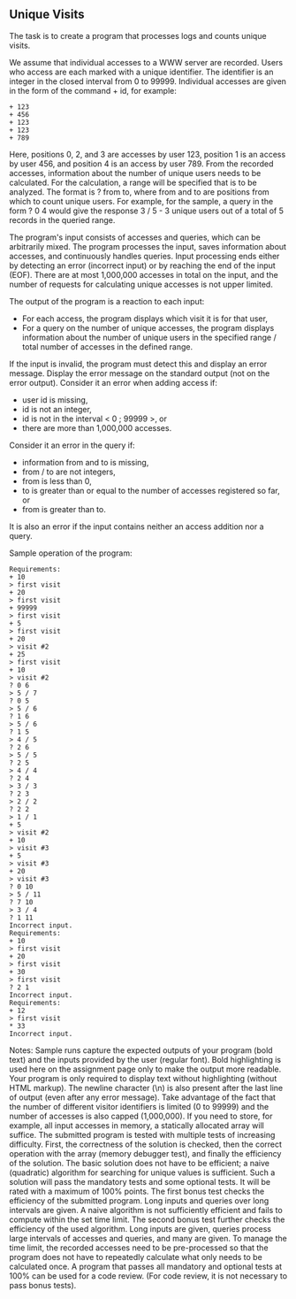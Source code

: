 ## Unique Visits

The task is to create a program that processes logs and counts unique visits.

We assume that individual accesses to a WWW server are recorded. Users who access are each marked with a unique identifier. The identifier is an integer in the closed interval from 0 to 99999. Individual accesses are given in the form of the command + id, for example:
```text
+ 123
+ 456
+ 123
+ 123
+ 789
```

Here, positions 0, 2, and 3 are accesses by user 123, position 1 is an access by user 456, and position 4 is an access by user 789.
From the recorded accesses, information about the number of unique users needs to be calculated. For the calculation, a range will be specified that is to be analyzed. The format is ? from to, where from and to are positions from which to count unique users. For example, for the sample, a query in the form ? 0 4 would give the response 3 / 5 - 3 unique users out of a total of 5 records in the queried range.

The program's input consists of accesses and queries, which can be arbitrarily mixed. The program processes the input, saves information about accesses, and continuously handles queries. Input processing ends either by detecting an error (incorrect input) or by reaching the end of the input (EOF). There are at most 1,000,000 accesses in total on the input, and the number of requests for calculating unique accesses is not upper limited.

The output of the program is a reaction to each input:

- For each access, the program displays which visit it is for that user,
- For a query on the number of unique accesses, the program displays information about the number of unique users in the specified range / total number of accesses in the defined range.

If the input is invalid, the program must detect this and display an error message. Display the error message on the standard output (not on the error output). Consider it an error when adding access if:

- user id is missing,
- id is not an integer,
- id is not in the interval < 0 ; 99999 >, or
- there are more than 1,000,000 accesses.

Consider it an error in the query if:

- information from and to is missing,
- from / to are not integers,
- from is less than 0,
- to is greater than or equal to the number of accesses registered so far, or
- from is greater than to.

It is also an error if the input contains neither an access addition nor a query.

Sample operation of the program:

```text
Requirements:
+ 10
> first visit
+ 20
> first visit
+ 99999
> first visit
+ 5
> first visit
+ 20
> visit #2
+ 25
> first visit
+ 10
> visit #2
? 0 6
> 5 / 7
? 0 5
> 5 / 6
? 1 6
> 5 / 6
? 1 5
> 4 / 5
? 2 6
> 5 / 5
? 2 5
> 4 / 4
? 2 4
> 3 / 3
? 2 3
> 2 / 2
? 2 2
> 1 / 1
+ 5
> visit #2
+ 10
> visit #3
+ 5
> visit #3
+ 20
> visit #3
? 0 10
> 5 / 11
? 7 10
> 3 / 4
? 1 11
Incorrect input.
Requirements:
+ 10
> first visit
+ 20
> first visit
+ 30
> first visit
? 2 1
Incorrect input.
Requirements:
+ 12
> first visit
* 33
Incorrect input.
```
Notes:
Sample runs capture the expected outputs of your program (bold text) and the inputs provided by the user (regular font). Bold highlighting is used here on the assignment page only to make the output more readable. Your program is only required to display text without highlighting (without HTML markup).
The newline character (\n) is also present after the last line of output (even after any error message).
Take advantage of the fact that the number of different visitor identifiers is limited (0 to 99999) and the number of accesses is also capped (1,000,000). If you need to store, for example, all input accesses in memory, a statically allocated array will suffice.
The submitted program is tested with multiple tests of increasing difficulty. First, the correctness of the solution is checked, then the correct operation with the array (memory debugger test), and finally the efficiency of the solution.
The basic solution does not have to be efficient; a naive (quadratic) algorithm for searching for unique values is sufficient. Such a solution will pass the mandatory tests and some optional tests. It will be rated with a maximum of 100% points.
The first bonus test checks the efficiency of the submitted program. Long inputs and queries over long intervals are given. A naive algorithm is not sufficiently efficient and fails to compute within the set time limit.
The second bonus test further checks the efficiency of the used algorithm. Long inputs are given, queries process large intervals of accesses and queries, and many are given. To manage the time limit, the recorded accesses need to be pre-processed so that the program does not have to repeatedly calculate what only needs to be calculated once.
A program that passes all mandatory and optional tests at 100% can be used for a code review. (For code review, it is not necessary to pass bonus tests).
